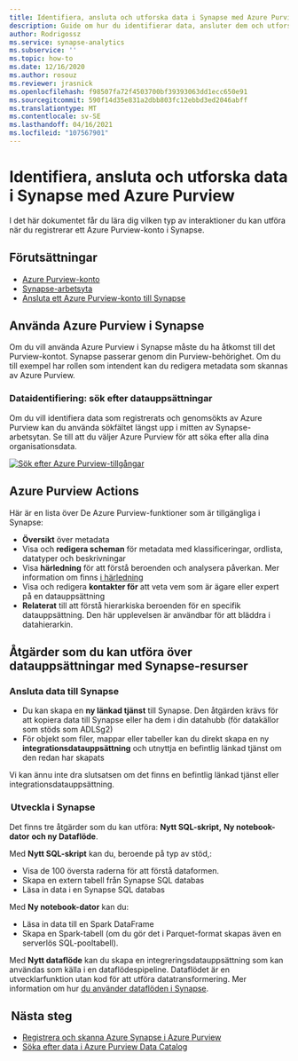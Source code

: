 ```yaml
---
title: Identifiera, ansluta och utforska data i Synapse med Azure Purview
description: Guide om hur du identifierar data, ansluter dem och utforskar dem i Synapse
author: Rodrigossz
ms.service: synapse-analytics
ms.subservice: ''
ms.topic: how-to
ms.date: 12/16/2020
ms.author: rosouz
ms.reviewer: jrasnick
ms.openlocfilehash: f98507fa72f4503700bf39393063dd1ecc650e91
ms.sourcegitcommit: 590f14d35e831a2dbb803fc12ebbd3ed2046abff
ms.translationtype: MT
ms.contentlocale: sv-SE
ms.lasthandoff: 04/16/2021
ms.locfileid: "107567901"
---
```

# <a name="discover-connect-and-explore-data-in-synapse-using-azure-purview"></a>Identifiera, ansluta och utforska data i Synapse med Azure Purview 

I det här dokumentet får du lära dig vilken typ av interaktioner du kan utföra när du registrerar ett Azure Purview-konto i Synapse. 

## <a name="prerequisites"></a>Förutsättningar 

- [Azure Purview-konto](../../purview/create-catalog-portal.md) 
- [Synapse-arbetsyta](../quickstart-create-workspace.md) 
- [Ansluta ett Azure Purview-konto till Synapse](quickstart-connect-azure-purview.md) 

## <a name="using-azure-purview-in-synapse"></a>Använda Azure Purview i Synapse 

Om du vill använda Azure Purview i Synapse måste du ha åtkomst till det Purview-kontot. Synapse passerar genom din Purview-behörighet. Om du till exempel har rollen som intendent kan du redigera metadata som skannas av Azure Purview. 

### <a name="data-discovery-search-datasets"></a>Dataidentifiering: sök efter datauppsättningar 

Om du vill identifiera data som registrerats och genomsökts av Azure Purview kan du använda sökfältet längst upp i mitten av Synapse-arbetsytan. Se till att du väljer Azure Purview för att söka efter alla dina organisationsdata. 

[![Sök efter Azure Purview-tillgångar](./media/purview-access.png)](./media/purview-access.png#lightbox)

## <a name="azure-purview-actions"></a>Azure Purview Actions 

Här är en lista över De Azure Purview-funktioner som är tillgängliga i Synapse: 
- **Översikt** över metadata 
- Visa och **redigera scheman** för metadata med klassificeringar, ordlista, datatyper och beskrivningar 
- Visa **härledning** för att förstå beroenden och analysera påverkan. Mer information om finns [i härledning](../../purview/catalog-lineage-user-guide.md)
- Visa och redigera **kontakter för** att veta vem som är ägare eller expert på en datauppsättning 
- **Relaterat** till att förstå hierarkiska beroenden för en specifik datauppsättning. Den här upplevelsen är användbar för att bläddra i datahierarkin.

## <a name="actions-that-you-can-perform-over-datasets-with-synapse-resources"></a>Åtgärder som du kan utföra över datauppsättningar med Synapse-resurser 

### <a name="connect-data-to-synapse"></a>Ansluta data till Synapse 

- Du kan skapa en **ny länkad tjänst** till Synapse. Den åtgärden krävs för att kopiera data till Synapse eller ha dem i din datahubb (för datakällor som stöds som ADLSg2) 
- För objekt som filer, mappar eller tabeller kan du direkt skapa en ny **integrationsdatauppsättning** och utnyttja en befintlig länkad tjänst om den redan har skapats 

Vi kan ännu inte dra slutsatsen om det finns en befintlig länkad tjänst eller integrationsdatauppsättning. 

###  <a name="develop-in-synapse"></a>Utveckla i Synapse 

Det finns tre åtgärder som du kan utföra: **Nytt SQL-skript,** **Ny notebook-dator** **och ny Dataflöde**. 

Med **Nytt SQL-skript** kan du, beroende på typ av stöd,: 
- Visa de 100 översta raderna för att förstå dataformen. 
- Skapa en extern tabell från Synapse SQL databas 
- Läsa in data i en Synapse SQL databas 
 
Med **Ny notebook-dator** kan du: 
- Läsa in data till en Spark DataFrame 
- Skapa en Spark-tabell (om du gör det i Parquet-format skapas även en serverlös SQL-pooltabell). 
 
Med **Nytt dataflöde** kan du skapa en integreringsdatauppsättning som kan användas som källa i en dataflödespipeline. Dataflödet är en utvecklarfunktion utan kod för att utföra datatransformering. Mer information om hur [du använder dataflöden i Synapse](../quickstart-data-flow.md).

##  <a name="nextsteps"></a>Nästa steg 

- [Registrera och skanna Azure Synapse i Azure Purview](../../purview/register-scan-azure-synapse-analytics.md)
- [Söka efter data i Azure Purview Data Catalog](../../purview/how-to-search-catalog.md)
